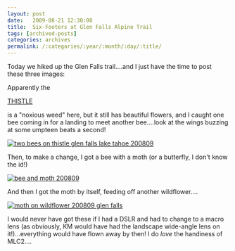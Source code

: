 ```yaml
---
layout: post
date:	2009-08-21 12:30:00
title:  Six-Footers at Glen Falls Alpine Trail
tags: [archived-posts]
categories: archives
permalink: /:categories/:year/:month/:day/:title/
---
```

Today we hiked up the Glen Falls trail....and I just have the time to post these three images:


Apparently the

<a href="http://en.wikipedia.org/wiki/Milk_thistle"> THISTLE </a>

 is a "noxious weed" here, but it still has beautiful flowers, and I caught one bee coming in for a landing to meet another bee....look at the wings buzzing at some umpteen beats a second!


<a href="http://s562.photobucket.com/albums/ss67/pugaippadam/?action=view&current=IMG_4707.jpg" target="_blank"><img src="http://i562.photobucket.com/albums/ss67/pugaippadam/IMG_4707.jpg" border="0" alt="two bees on thistle glen falls lake tahoe 200809"></a>


Then, to make a change, I got a bee with a moth (or a butterfly, I don't know the id!)


<a href="http://s562.photobucket.com/albums/ss67/pugaippadam/?action=view&current=IMG_4708.jpg" target="_blank"><img src="http://i562.photobucket.com/albums/ss67/pugaippadam/IMG_4708.jpg" border="0" alt="bee and moth 200809"></a>


And then I got the moth by itself, feeding off another wildflower....


<a href="http://s562.photobucket.com/albums/ss67/pugaippadam/?action=view&current=IMG_4754.jpg" target="_blank"><img src="http://i562.photobucket.com/albums/ss67/pugaippadam/IMG_4754.jpg" border="0" alt="moth on wildflower 200809 glen falls"></a>

I would never have got these if I had a DSLR and had to change to a macro lens (as obviously, KM would have had the landscape wide-angle lens on it!)...everything would have flown away by then! I do *love* the handiness of MLC2....
